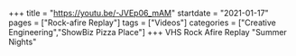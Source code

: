 +++
title = "https://youtu.be/-JVEp06_mAM"
startdate = "2021-01-17"
pages = ["Rock-afire Replay"]
tags = ["Videos"]
categories = ["Creative Engineering","ShowBiz Pizza Place"]
+++
VHS Rock Afire Replay "Summer Nights"
